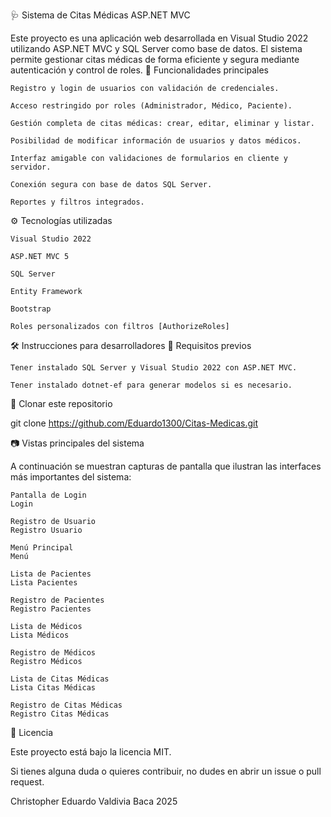 🩺 Sistema de Citas Médicas ASP.NET MVC

Este proyecto es una aplicación web desarrollada en Visual Studio 2022 utilizando ASP.NET MVC y SQL Server como base de datos. El sistema permite gestionar citas médicas de forma eficiente y segura mediante autenticación y control de roles.
🔑 Funcionalidades principales

    Registro y login de usuarios con validación de credenciales.

    Acceso restringido por roles (Administrador, Médico, Paciente).

    Gestión completa de citas médicas: crear, editar, eliminar y listar.

    Posibilidad de modificar información de usuarios y datos médicos.

    Interfaz amigable con validaciones de formularios en cliente y servidor.

    Conexión segura con base de datos SQL Server.

    Reportes y filtros integrados.

⚙️ Tecnologías utilizadas

    Visual Studio 2022

    ASP.NET MVC 5

    SQL Server

    Entity Framework

    Bootstrap

    Roles personalizados con filtros [AuthorizeRoles]

🛠️ Instrucciones para desarrolladores
🔌 Requisitos previos

    Tener instalado SQL Server y Visual Studio 2022 con ASP.NET MVC.

    Tener instalado dotnet-ef para generar modelos si es necesario.

📁 Clonar este repositorio

git clone https://github.com/Eduardo1300/Citas-Medicas.git

📷 Vistas principales del sistema

A continuación se muestran capturas de pantalla que ilustran las interfaces más importantes del sistema:

    Pantalla de Login
    Login

    Registro de Usuario
    Registro Usuario

    Menú Principal
    Menú

    Lista de Pacientes
    Lista Pacientes

    Registro de Pacientes
    Registro Pacientes

    Lista de Médicos
    Lista Médicos

    Registro de Médicos
    Registro Médicos

    Lista de Citas Médicas
    Lista Citas Médicas

    Registro de Citas Médicas
    Registro Citas Médicas

📄 Licencia

Este proyecto está bajo la licencia MIT.

Si tienes alguna duda o quieres contribuir, no dudes en abrir un issue o pull request.

Christopher Eduardo Valdivia Baca
2025

